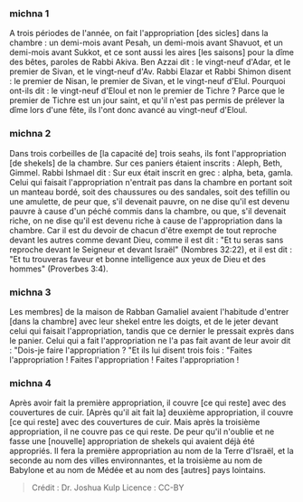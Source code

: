 
### michna 1
A trois périodes de l'année, on fait l'appropriation [des sicles] dans la chambre : un demi-mois avant Pesah, un demi-mois avant Shavuot, et un demi-mois avant Sukkot, et ce sont aussi les aires [les saisons] pour la dîme des bêtes, paroles de Rabbi Akiva. Ben Azzai dit : le vingt-neuf d'Adar, et le premier de Sivan, et le vingt-neuf d'Av. Rabbi Elazar et Rabbi Shimon disent : le premier de Nisan, le premier de Sivan, et le vingt-neuf d'Elul. Pourquoi ont-ils dit : le vingt-neuf d'Eloul et non le premier de Tichre ? Parce que le premier de Tichre est un jour saint, et qu'il n'est pas permis de prélever la dîme lors d'une fête, ils l'ont donc avancé au vingt-neuf d'Eloul.

### michna 2
Dans trois corbeilles de [la capacité de] trois seahs, ils font l'appropriation [de shekels] de la chambre. Sur ces paniers étaient inscrits : Aleph, Beth, Gimmel. Rabbi Ishmael dit : Sur eux était inscrit en grec : alpha, beta, gamla. Celui qui faisait l'appropriation n'entrait pas dans la chambre en portant soit un manteau bordé, soit des chaussures ou des sandales, soit des tefillin ou une amulette, de peur que, s'il devenait pauvre, on ne dise qu'il est devenu pauvre à cause d'un péché commis dans la chambre, ou que, s'il devenait riche, on ne dise qu'il est devenu riche à cause de l'appropriation dans la chambre. Car il est du devoir de chacun d'être exempt de tout reproche devant les autres comme devant Dieu, comme il est dit : "Et tu seras sans reproche devant le Seigneur et devant Israël" (Nombres 32:22), et il est dit : "Et tu trouveras faveur et bonne intelligence aux yeux de Dieu et des hommes" (Proverbes 3:4).

### michna 3
Les membres] de la maison de Rabban Gamaliel avaient l'habitude d'entrer [dans la chambre] avec leur shekel entre les doigts, et de le jeter devant celui qui faisait l'appropriation, tandis que ce dernier le pressait exprès dans le panier. Celui qui a fait l'appropriation ne l'a pas fait avant de leur avoir dit : "Dois-je faire l'appropriation ? "Et ils lui disent trois fois : "Faites l'appropriation ! Faites l'appropriation ! Faites l'appropriation !

### michna 4
Après avoir fait la première appropriation, il couvre [ce qui reste] avec des couvertures de cuir. [Après qu'il ait fait la] deuxième appropriation, il couvre [ce qui reste] avec des couvertures de cuir. Mais après la troisième appropriation, il ne couvre pas ce qui reste. De peur qu'il n'oublie et ne fasse une [nouvelle] appropriation de shekels qui avaient déjà été appropriés. Il fera la première appropriation au nom de la Terre d'Israël, et la seconde au nom des villes environnantes, et la troisième au nom de Babylone et au nom de Médée et au nom des [autres] pays lointains.

>Crédit : Dr. Joshua Kulp
>Licence : CC-BY